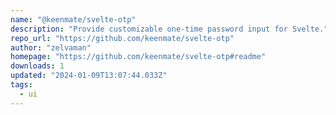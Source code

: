 ```yaml
---
name: "@keenmate/svelte-otp"
description: "Provide customizable one-time password input for Svelte."
repo_url: "https://github.com/keenmate/svelte-otp"
author: "zelvaman"
homepage: "https://github.com/keenmate/svelte-otp#readme"
downloads: 1
updated: "2024-01-09T13:07:44.033Z"
tags: 
  - ui
---
```

